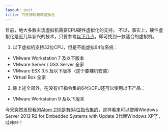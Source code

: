 ```yaml
---
layout: post
title: 百元神机玩转虚拟化
---
```

目前，绝大多数主流虚拟机需要CPU硬件虚拟化的支持。
不过，事实上，硬件虚拟化是近几年新兴的技术，只要参考[以下几点][1]，即可找到一款适合的虚拟机。

1. 以下虚拟机支持32位CPU，但是不能虚拟64位系统：
- VMware Workstation 7 及以下版本
- VMware Server / GSX Server 全家
- VMware ESX 3.5 及以下版本（这个要裸机安装）
- Virtual Box 全家

2. 除上述全部外，在没有VT指令集的64位CPU还可以使用以下产品：
- VMware Workstation 9 及以下版本

今天突然发现我的[Atom 230是有64位指令集的][2]，这样看来可以使用Windows Server 2012 R2 for Embedded Systems with Update 3代替Windows XP了，哇咔咔！

[1]: http://tieba.baidu.com/p/3476702558
[2]: http://ark.intel.com/products/35635
